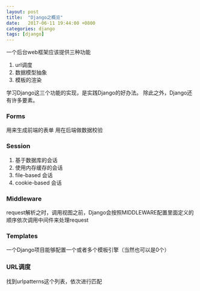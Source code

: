 ```yaml
---
layout: post
title:  "Django之概览"
date:   2017-06-11 19:44:00 +0800
categories: django
tags: [django]
---
```

一个后台web框架应该提供三种功能
1. url调度
2. 数据模型抽象
3.  模板的渲染

学习Django这三个功能的实现，是实践Django的好办法。
除此之外，Django还有许多要素。

### Forms
用来生成前端的表单
用在后端做数据校验

### Session
1. 基于数据库的会话
2.  使用内存缓存的会话
3. file-based 会话
4. cookie-based 会话

### Middleware
request解析之时，调用视图之前，Django会按照MIDDLEWARE配置里面定义的顺序依次调用中间件来处理request

### Templates
一个Django项目能够配置一个或者多个模板引擎（当然也可以是0个）

### URL调度
找到urlpatterns这个列表，依次进行匹配
